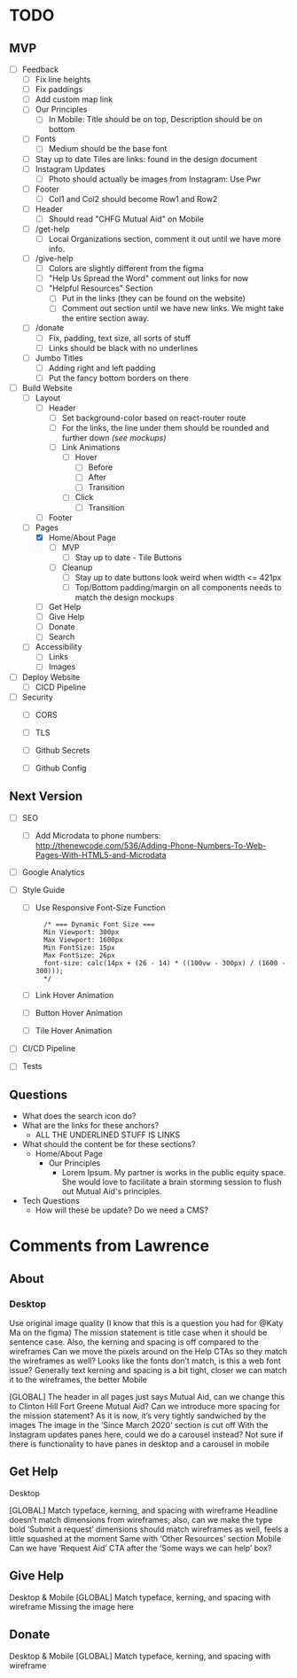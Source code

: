 # TODO

## MVP

- [ ] Feedback
  - [ ] Fix line heights
  - [ ] Fix paddings
  - [ ] Add custom map link
  - [ ] Our Principles
    - [ ] In Mobile: Title should be on top, Description should be on bottom
  - [ ] Fonts
    - [ ] Medium should be the base font
  - [ ] Stay up to date Tiles are links: found in the design document
  - [ ] Instagram Updates
    - [ ] Photo should actually be images from Instagram: Use Pwr
  - [ ] Footer
    - [ ] Col1 and Col2 should become Row1 and Row2
  - [ ] Header
    - [ ] Should read "CHFG Mutual Aid" on Mobile
  - [ ] /get-help
    - [ ] Local Organizations section, comment it out until we have more info.
  - [ ] /give-help
    - [ ] Colors are slightly different from the figma
    - [ ] "Help Us Spread the Word" comment out links for now
    - [ ] "Helpful Resources" Section
      - [ ] Put in the links (they can be found on the website)
      - [ ] Comment out section until we have new links. We might take the entire section away.
  - [ ] /donate
    - [ ] Fix, padding, text size, all sorts of stuff
    - [ ] Links should be black with no underlines
  - [ ] Jumbo Titles
    - [ ] Adding right and left padding
    - [ ] Put the fancy bottom borders on there
- [ ] Build Website
  - [ ] Layout
    - [ ] Header
      - [ ] Set background-color based on react-router route
      - [ ] For the links, the line under them should be rounded and further down *(see mockups)*
      - [ ] Link Animations
        - [ ] Hover
          - [ ] Before
          - [ ] After
          - [ ] Transition
        - [ ] Click
          - [ ] Transition
    - [ ] Footer
  - [ ] Pages
    - [X] Home/About Page
      - [ ] MVP
        - [ ] Stay up to date - Tile Buttons
      - [ ] Cleanup
        - [ ] Stay up to date buttons look weird when width <= 421px
        - [ ] Top/Bottom padding/margin on all components needs to match the design mockups
    - [ ] Get Help
    - [ ] Give Help
    - [ ] Donate
    - [ ] Search
  - [ ] Accessibility
    - [ ] Links
    - [ ] Images
- [ ] Deploy Website
  - [ ] CICD Pipeline
- [ ] Security
  - [ ] CORS
  - [ ] TLS
  - [ ] Github Secrets
  - [ ] Github Config


## Next Version

- [ ] SEO
  - [ ] Add Microdata to phone numbers: http://thenewcode.com/536/Adding-Phone-Numbers-To-Web-Pages-With-HTML5-and-Microdata
- [ ] Google Analytics
- [ ] Style Guide
  - [ ] Use Responsive Font-Size Function

    ```{css
      /* === Dynamic Font Size ===
      Min Viewport: 300px
      Max Viewport: 1600px
      Min FontSize: 15px
      Max FontSize: 26px
      font-size: calc(14px + (26 - 14) * ((100vw - 300px) / (1600 - 300)));
      */
    ```

  - [ ] Link Hover Animation
  - [ ] Button Hover Animation
  - [ ] Tile Hover Animation
- [ ] CI/CD Pipeline
- [ ] Tests


## Questions

- What does the search icon do?
- What are the links for these anchors?
  - ALL THE UNDERLINED STUFF IS LINKS
  <!-- - Home/About Page
    - Where we act
      - "Mutual Aid NYC"
    - Stay up to date
      - "Subscribe to our weekly newsletter"
      - "Join the conversation on Slack"
      - "Follow us on Instagram for updates"
  - Footer
    - "Subscribe to our weekly newsletter"
    - "Join us on Slack" -->
- What should the content be for these sections?
  - Home/About Page
    - Our Principles
      - Lorem Ipsum. My partner is works in the public equity space. She would love to facilitate a brain storming session to flush out Mutual Aid's principles.
- Tech Questions
  - How will these be update? Do we need a CMS?


# Comments from Lawrence

## About
### Desktop

Use original image quality (I know that this is a question you had for @Katy Ma on the figma)
The mission statement is title case when it should be sentence case. Also, the kerning and spacing is off compared to the wireframes
Can we move the pixels around on the Help CTAs so they match the wireframes as well?
Looks like the fonts don’t match, is this a web font issue?
Generally text kerning and spacing is a bit tight, closer we can match it to the wireframes, the better
Mobile

[GLOBAL] The header in all pages just says Mutual Aid, can we change this to Clinton Hill Fort Greene Mutual Aid?
Can we introduce more spacing for the mission statement? As it is now, it’s very tightly sandwiched by the images
The image in the ‘Since March 2020’ section is cut off
With the Instagram updates panes here, could we do a carousel instead? Not sure if there is functionality to have panes in desktop and a carousel in mobile

## Get Help
Desktop

[GLOBAL] Match typeface, kerning, and spacing with wireframe
Headline doesn’t match dimensions from wireframes; also, can we make the type bold
‘Submit a request’ dimensions should match wireframes as well, feels a little squashed at the moment
Same with  ‘Other Resources’ section
Mobile
Can we have ‘Request Aid’ CTA after the ‘Some ways we can help’ box?

## Give Help
Desktop & Mobile
[GLOBAL] Match typeface, kerning, and spacing with wireframe
Missing the image here

## Donate
Desktop & Mobile
[GLOBAL] Match typeface, kerning, and spacing with wireframe